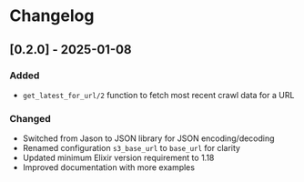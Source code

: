 # Changelog

## [0.2.0] - 2025-01-08

### Added
- `get_latest_for_url/2` function to fetch most recent crawl data for a URL

### Changed
- Switched from Jason to JSON library for JSON encoding/decoding
- Renamed configuration `s3_base_url` to `base_url` for clarity
- Updated minimum Elixir version requirement to 1.18
- Improved documentation with more examples
